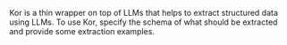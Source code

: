 Kor is a thin wrapper on top of LLMs that helps to extract structured data using LLMs.
To use Kor, specify the schema of what should be extracted and provide some extraction examples.